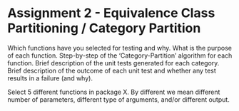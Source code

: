 # Assignment 2 - Equivalence Class Partitioning / Category Partition

Which functions have you selected for testing and why.
What is the purpose of each function.
Step-by-step of the ‘Category-Partition’ algorithm for each function.
Brief description of the unit tests generated for each category.
Brief description of the outcome of each unit test and whether any test results in a failure (and why).

Select 5 different functions in package X. By different we mean 
different number of parameters, different type of arguments, and/or different output.